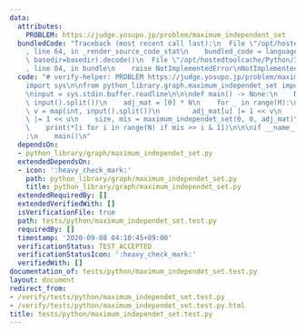 ```yaml
---
data:
  attributes:
    PROBLEM: https://judge.yosupo.jp/problem/maximum_independent_set
  bundledCode: "Traceback (most recent call last):\n  File \"/opt/hostedtoolcache/Python/3.8.5/x64/lib/python3.8/site-packages/onlinejudge_verify/documentation/build.py\"\
    , line 64, in _render_source_code_stat\n    bundled_code = language.bundle(stat.path,\
    \ basedir=basedir).decode()\n  File \"/opt/hostedtoolcache/Python/3.8.5/x64/lib/python3.8/site-packages/onlinejudge_verify/languages/python.py\"\
    , line 84, in bundle\n    raise NotImplementedError\nNotImplementedError\n"
  code: "# verify-helper: PROBLEM https://judge.yosupo.jp/problem/maximum_independent_set\n\
    import sys\n\nfrom python_library.graph.maximum_independet_set import maximum_independet_set\n\
    \ninput = sys.stdin.buffer.readline\n\n\ndef main() -> None:\n    N, M = map(int,\
    \ input().split())\n    adj_mat = [0] * N\n    for _ in range(M):\n        u,\
    \ v = map(int, input().split())\n        adj_mat[u] |= 1 << v\n        adj_mat[v]\
    \ |= 1 << u\n    size, mis = maximum_independet_set(0, 0, adj_mat)\n    print(size)\n\
    \    print(*[i for i in range(N) if mis >> i & 1])\n\n\nif __name__ == \"__main__\"\
    :\n    main()\n"
  dependsOn:
  - python_library/graph/maximum_independet_set.py
  extendedDependsOn:
  - icon: ':heavy_check_mark:'
    path: python_library/graph/maximum_independet_set.py
    title: python_library/graph/maximum_independet_set.py
  extendedRequiredBy: []
  extendedVerifiedWith: []
  isVerificationFile: true
  path: tests/python/maximum_independet_set.test.py
  requiredBy: []
  timestamp: '2020-09-08 04:10:45+09:00'
  verificationStatus: TEST_ACCEPTED
  verificationStatusIcon: ':heavy_check_mark:'
  verifiedWith: []
documentation_of: tests/python/maximum_independet_set.test.py
layout: document
redirect_from:
- /verify/tests/python/maximum_independet_set.test.py
- /verify/tests/python/maximum_independet_set.test.py.html
title: tests/python/maximum_independet_set.test.py
---
```

